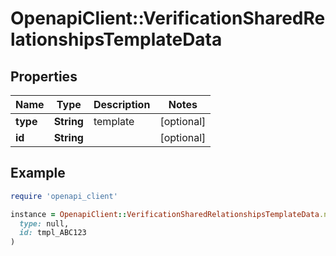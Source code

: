 # OpenapiClient::VerificationSharedRelationshipsTemplateData

## Properties

| Name | Type | Description | Notes |
| ---- | ---- | ----------- | ----- |
| **type** | **String** | template | [optional] |
| **id** | **String** |  | [optional] |

## Example

```ruby
require 'openapi_client'

instance = OpenapiClient::VerificationSharedRelationshipsTemplateData.new(
  type: null,
  id: tmpl_ABC123
)
```

